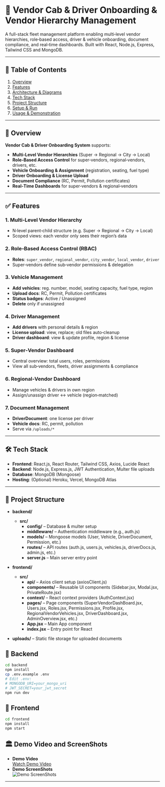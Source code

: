 # 🚕 Vendor Cab & Driver Onboarding & Vendor Hierarchy Management

A full-stack fleet management platform enabling multi‑level vendor hierarchies, role‑based access, driver & vehicle onboarding, document compliance, and real‑time dashboards. Built with React, Node.js, Express, Tailwind CSS and MongoDB.

---

## 📖 Table of Contents

1. [Overview](#overview)  
2. [Features](#features)  
3. [Architecture & Diagrams](#architecture--diagrams)  
4. [Tech Stack](#tech-stack)  
5. [Project Structure](#project-structure)  
6. [Setup & Run](#setup--run)  
7. [Usage & Demonstration](#usage--demonstration)  


---

## 🌟 Overview

**Vendor Cab & Driver Onboarding System** supports:

- **Multi‑Level Vendor Hierarchies** (Super → Regional → City → Local)  
- **Role‑Based Access Control** for super‑vendors, regional‑vendors, drivers, etc.  
- **Vehicle Onboarding & Assignment** (registration, seating, fuel type)  
- **Driver Onboarding & License Upload**  
- **Document Compliance** (RC, Permit, Pollution certificates)  
- **Real‑Time Dashboards** for super‑vendors & regional‑vendors  

---

## ✅ Features

### 1. Multi‑Level Vendor Hierarchy
- N‑level parent‑child structure (e.g. Super → Regional → City → Local)  
- Scoped views: each vendor only sees their region’s data  

### 2. Role‑Based Access Control (RBAC)
- **Roles**: `super_vendor`, `regional_vendor`, `city_vendor`, `local_vendor`, `driver`  
- Super‑vendors define sub‑vendor permissions & delegation  

### 3. Vehicle Management
- **Add vehicles**: reg. number, model, seating capacity, fuel type, region  
- **Upload docs**: RC, Permit, Pollution certificates  
- **Status badges**: Active / Unassigned  
- **Delete** only if unassigned  

### 4. Driver Management
- **Add drivers** with personal details & region  
- **License upload**: view, replace; old files auto‑cleanup  
- **Driver dashboard**: view & update profile, region & license  

### 5. Super‑Vendor Dashboard
- Central overview: total users, roles, permissions  
- View all sub‑vendors, fleets, driver assignments & compliance  

### 6. Regional‑Vendor Dashboard
- Manage vehicles & drivers in own region  
- Assign/unassign driver ↔ vehicle (region‑matched)  

### 7. Document Management
- **DriverDocument**: one license per driver  
- **Vehicle docs**: RC, permit, pollution  
- Serve via `/uploads/*`  

---


## 🛠️ Tech Stack

- **Frontend**: React.js, React Router, Tailwind CSS, Axios, Lucide React  
- **Backend**: Node.js, Express.js, JWT Authentication, Multer file uploads  
- **Database**: MongoDB (Mongoose)  
- **Hosting**: (Optional) Heroku, Vercel, MongoDB Atlas  

---

## 📂 Project Structure

- **backend/**
  - **src/**
    - **config/** – Database & multer setup
    - **middleware/** – Authentication middleware (e.g., auth.js)
    - **models/** – Mongoose models (User, Vehicle, DriverDocument, Permission, etc.)
    - **routes/** – API routes (auth.js, users.js, vehicles.js, driverDocs.js, admin.js, etc.)
    - **server.js** – Main server entry point

- **frontend/**
  - **src/**
    - **api/** – Axios client setup (axiosClient.js)
    - **components/** – Reusable UI components (Sidebar.jsx, Modal.jsx, PrivateRoute.jsx)
    - **context/** – React context providers (AuthContext.jsx)
    - **pages/** – Page components (SuperVendorDashBoard.jsx, Users.jsx, Roles.jsx, Permissions.jsx, Profile.jsx, RegionalVendorVehicles.jsx, DriverDashboard.jsx, AdminOverview.jsx, etc.)
    - **App.jsx** – Main App component
    - **index.jsx** – Entry point for React

- **uploads/** – Static file storage for uploaded documents




## 📂 Backend
```bash
cd backend
npm install
cp .env.example .env
# Edit .env:
# MONGODB_URI=your_mongo_uri
# JWT_SECRET=your_jwt_secret
npm run dev
```
## 📂 Frontend

```bash
cd frontend
npm install
npm start
```
## 🏛️ Demo Video and ScreenShots

- **Demo Video**  
  [Watch Demo Video](https://drive.google.com/file/d/1N7Wn0Y7latzaUOSt14zwoaQYpo_jKfxh/view?usp=drive_link)
- **Demo ScreenShots**  
  ![Demo ScreenShots](https://drive.google.com/drive/folders/1w2LPryJp4y8DQVNSORKNFe0iKxbYk3YU?usp=drive_link)



---




